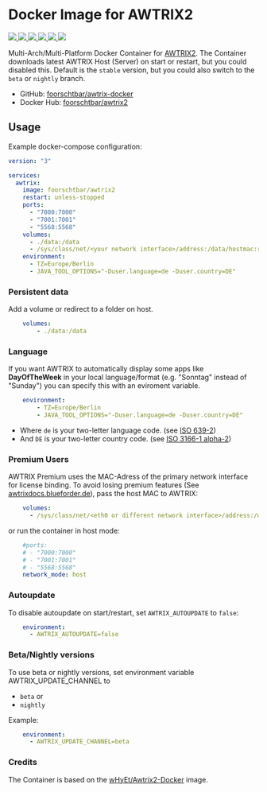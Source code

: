 # Docker Image for AWTRIX2

[
  ![](https://img.shields.io/docker/v/foorschtbar/awtrix2?style=plastic&sort=date)
  ![](https://img.shields.io/docker/pulls/foorschtbar/awtrix2?style=plastic)
  ![](https://img.shields.io/docker/stars/foorschtbar/awtrix2?style=plastic)
  ![](https://img.shields.io/docker/image-size/foorschtbar/awtrix2?style=plastic)
  ![](https://img.shields.io/github/workflow/status/foorschtbar/awtrix2-docker/CI%20Workflow?style=plastic)
](https://hub.docker.com/repository/docker/foorschtbar/awtrix2)
[
  ![](https://img.shields.io/github/last-commit/foorschtbar/awtrix2-docker?style=plastic)
](https://github.com/foorschtbar/awtrix2-docker)

Multi-Arch/Multi-Platform Docker Container for [AWTRIX2](https://blueforcer.de/2019/01/04/awtrix-2-0/). The Container downloads latest AWTRIX Host (Server) on start or restart, but you could disabled this. Default is the `stable` version, but you could also switch to the `beta` or `nightly` branch.

* GitHub: [foorschtbar/awtrix-docker](https://github.com/foorschtbar/awtrix-docker)
* Docker Hub: [foorschtbar/awtrix2](https://hub.docker.com/r/foorschtbar/awtrix2)

## Usage

Example docker-compose configuration:

```yml
version: "3"

services:
  awtrix:
    image: foorschtbar/awtrix2
    restart: unless-stopped
    ports:
      - "7000:7000"
      - "7001:7001"
      - "5568:5568"
    volumes:
      - ./data:/data
      - /sys/class/net/<your network interface>/address:/data/hostmac:ro
    environment:
      - TZ=Europe/Berlin
      - JAVA_TOOL_OPTIONS="-Duser.language=de -Duser.country=DE"
```

### Persistent data
Add a volume or redirect to a folder on host.

```yml
    volumes:
        - ./data:/data
```

### Language

If you want AWTRIX to automatically display some apps like **DayOfTheWeek** in your local language/format (e.g. "Sonntag" instead of "Sunday") you can specify this with an eviroment variable.

```yml
    environment:
        - TZ=Europe/Berlin
        - JAVA_TOOL_OPTIONS="-Duser.language=de -Duser.country=DE"
```

* Where `de` is your two-letter language code. (see [ISO 639-2](https://en.wikipedia.org/wiki/List_of_ISO_639-1_codes))  
* And `DE` is your two-letter country code. (see [ISO 3166-1 alpha-2](https://en.wikipedia.org/wiki/ISO_3166-1_alpha-2))

### Premium Users

AWTRIX Premium uses the MAC-Adress of the primary network interface for license binding. To avoid losing premium features (See [awtrixdocs.blueforder.de](https://awtrixdocs.blueforcer.de/#/de-de/premium?id=fehlerbehebung)), pass the host MAC to AWTRIX:

```yml
    volumes:
      - /sys/class/net/<eth0 or different network interface>/address:/data/hostmac
```

or run the container in host mode:

```yml
    #ports:
    # - "7000:7000"
    # - "7001:7001"
    # - "5568:5568"
    network_mode: host
```

### Autoupdate

To disable autoupdate on start/restart, set `AWTRIX_AUTOUPDATE` to `false`:

```yml
    environment:
      - AWTRIX_AUTOUPDATE=false
```

### Beta/Nightly versions

To use beta or nightly versions, set environment variable AWTRIX_UPDATE_CHANNEL to

* `beta` or
* `nightly`

Example:
```yml
    environment:
      - AWTRIX_UPDATE_CHANNEL=beta
```

### Credits

The Container is based on the [wHyEt/Awtrix2-Docker](https://github.com/wHyEt/Awtrix2-Docker) image.